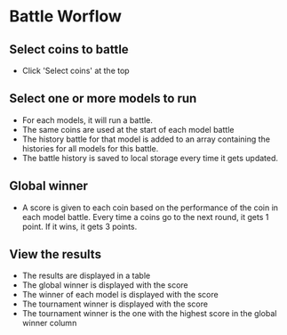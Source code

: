 # Battle Worflow

## Select coins to battle
- Click 'Select coins' at the top

## Select one or more models to run
- For each models, it will run a battle. 
- The same coins are used at the start of each model battle
- The history battle for that model is added to an array containing the histories for all models for this battle.
- The battle history is saved to local storage every time it gets updated.

## Global winner
- A score is given to each coin based on the performance of the coin in each model battle. Every time a coins go to the next round, it gets 1 point. If it wins, it gets 3 points. 

## View the results
- The results are displayed in a table
- The global winner is displayed with the score
- The winner of each model is displayed with the score
- The tournament winner is displayed with the score
- The tournament winner is the one with the highest score in the global winner column
